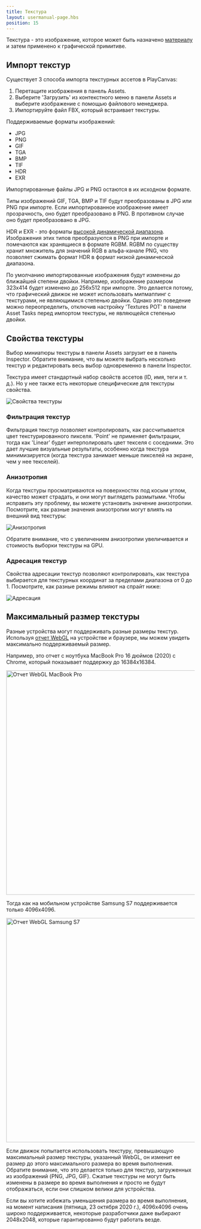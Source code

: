 ```yaml
---
title: Текстура
layout: usermanual-page.hbs
position: 15
---
```


Текстура - это изображение, которое может быть назначено [материалу][1] и затем применено к графической примитиве.

## Импорт текстур

Существует 3 способа импорта текстурных ассетов в PlayCanvas:

1. Перетащите изображения в панель Assets.
2. Выберите 'Загрузить' из контекстного меню в панели Assets и выберите изображение с помощью файлового менеджера.
3. Импортируйте файл FBX, который встраивает текстуры.

Поддерживаемые форматы изображений:

* JPG
* PNG
* GIF
* TGA
* BMP
* TIF
* HDR
* EXR

Импортированные файлы JPG и PNG остаются в их исходном формате.

Типы изображений GIF, TGA, BMP и TIF будут преобразованы в JPG или PNG при импорте. Если импортированное изображение имеет прозрачность, оно будет преобразовано в PNG. В противном случае оно будет преобразовано в JPG.

HDR и EXR - это форматы [высокой динамической диапазона][2]. Изображения этих типов преобразуются в PNG при импорте и помечаются как хранящиеся в формате RGBM. RGBM по существу хранит множитель для значений RGB в альфа-канале PNG, что позволяет сжимать формат HDR в формат низкой динамической диапазона.

По умолчанию импортированные изображения будут изменены до ближайшей степени двойки. Например, изображение размером 323x414 будет изменено до 256x512 при импорте. Это делается потому, что графический движок не может использовать мипмаппинг с текстурами, не являющимися степенью двойки. Однако это поведение можно переопределить, отключив настройку 'Textures POT' в панели Asset Tasks перед импортом текстуры, не являющейся степенью двойки.

## Свойства текстуры

Выбор миниатюры текстуры в панели Assets загрузит ее в панель Inspector. Обратите внимание, что вы можете выбрать несколько текстур и редактировать весь выбор одновременно в панели Inspector.

Текстура имеет стандартный набор свойств ассетов (ID, имя, теги и т. д.). Но у нее также есть некоторые специфические для текстуры свойства.

![Свойства текстуры][3]

### Фильтрация текстур

Фильтрация текстур позволяет контролировать, как рассчитывается цвет текстурированного пикселя. 'Point' не применяет фильтрации, тогда как 'Linear' будет интерполировать цвет текселя с соседними. Это дает лучшие визуальные результаты, особенно когда текстура минимизируется (когда текстура занимает меньше пикселей на экране, чем у нее текселей).

### Анизотропия

Когда текстуры просматриваются на поверхностях под косым углом, качество может страдать, и они могут выглядеть размытыми. Чтобы исправить эту проблему, вы можете установить значение анизотропии. Посмотрите, как разные значения анизотропии могут влиять на внешний вид текстуры:

![Анизотропия][4]

Обратите внимание, что с увеличением анизотропии увеличивается и стоимость выборки текстуры на GPU.

### Адресация текстур

Свойства адресации текстур позволяют контролировать, как текстура выбирается для текстурных координат за пределами диапазона от 0 до 1. Посмотрите, как разные режимы влияют на спрайт ниже:

![Адресация][5]

## Максимальный размер текстуры

Разные устройства могут поддерживать разные размеры текстур. Используя [отчет WebGL][7] на устройстве и браузере, мы можем увидеть максимально поддерживаемый размер.

Например, это отчет с ноутбука MacBook Pro 16 дюймов (2020) с Chrome, который показывает поддержку до 16384x16384.

<img loading="lazy" src="/images/user-manual/assets/textures/mac-webgl-report.png" alt="Отчет WebGL MacBook Pro" style="width: 600px;">

Тогда как на мобильном устройстве Samsung S7 поддерживается только 4096x4096.

<img loading="lazy" src="/images/user-manual/assets/textures/samsung-s7-webgl-report.jpg" alt="Отчет WebGL Samsung S7" style="width: 600px;">

Если движок попытается использовать текстуру, превышающую максимальный размер текстуры, указанный WebGL, он изменит ее размер до этого максимального размера во время выполнения. Обратите внимание, что это делается только для текстур, загруженных из изображений (PNG, JPG, GIF). Сжатые текстуры не могут быть изменены в размере во время выполнения и просто не будут отображаться, если они слишком велики для устройства.

Если вы хотите избежать уменьшения размера во время выполнения, на момент написания (пятница, 23 октября 2020 г.), 4096x4096 очень широко поддерживается, некоторые разработчики даже выбирают 2048x2048, которые гарантированно будут работать везде.

[1]: /user-manual/assets/materials
[2]: https://en.wikipedia.org/wiki/High-dynamic-range_imaging
[3]: /images/user-manual/assets/textures/texture-properties.png
[4]: /images/user-manual/assets/textures/anisotropy.png
[5]: /images/user-manual/assets/textures/texture-address.png
[7]: https://webglreport.com/
